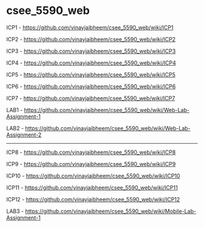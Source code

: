 # csee_5590_web
ICP1 - https://github.com/vinayjaibheem/csee_5590_web/wiki/ICP1

ICP2 - https://github.com/vinayjaibheem/csee_5590_web/wiki/ICP2

ICP3 - https://github.com/vinayjaibheem/csee_5590_web/wiki/ICP3

ICP4 - https://github.com/vinayjaibheem/csee_5590_web/wiki/ICP4

ICP5 - https://github.com/vinayjaibheem/csee_5590_web/wiki/ICP5

ICP6 - https://github.com/vinayjaibheem/csee_5590_web/wiki/ICP6

ICP7 - https://github.com/vinayjaibheem/csee_5590_web/wiki/ICP7

LAB1 - https://github.com/vinayjaibheem/csee_5590_web/wiki/Web-Lab-Assignment-1

LAB2 - https://github.com/vinayjaibheem/csee_5590_web/wiki/Web-Lab-Assignment-2

-----------------------------------------------------------------

ICP8 - https://github.com/vinayjaibheem/csee_5590_web/wiki/ICP8

ICP9 - https://github.com/vinayjaibheem/csee_5590_web/wiki/ICP9

ICP10 - https://github.com/vinayjaibheem/csee_5590_web/wiki/ICP10

ICP11 - https://github.com/vinayjaibheem/csee_5590_web/wiki/ICP11

ICP12 - https://github.com/vinayjaibheem/csee_5590_web/wiki/ICP12

LAB3 - https://github.com/vinayjaibheem/csee_5590_web/wiki/Mobile-Lab-Assignment-1